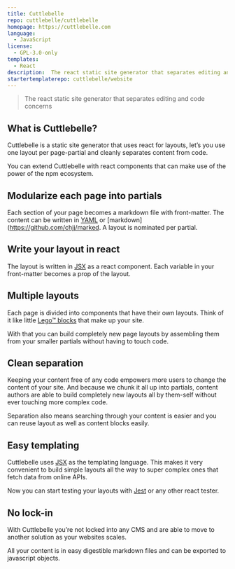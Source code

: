```yaml
---
title: Cuttlebelle
repo: cuttlebelle/cuttlebelle
homepage: https://cuttlebelle.com
language:
  - JavaScript
license:
  - GPL-3.0-only
templates:
  - React
description:  The react static site generator that separates editing and code concerns
startertemplaterepo: cuttlebelle/website
---
```


> The react static site generator that separates editing and code concerns

## What is Cuttlebelle?

Cuttlebelle is a static site generator that uses react for layouts, let’s you use one
layout per page-partial and cleanly separates content from code.

You can extend Cuttlebelle with react components that
can make use of the power of the npm ecosystem.

## Modularize each page into partials

Each section of your page becomes a markdown file with front-matter. The content can
be written in [YAML](http://yaml.org/) or [markdown](https://github.com/chjj/marked.
A layout is nominated per partial.

## Write your layout in react

The layout is written in [JSX](https://facebook.github.io/jsx/) as a react component.
Each variable in your front-matter becomes a prop of the layout.

## Multiple layouts

Each page is divided into components that have their own layouts. Think of it like
little [Lego™ blocks](https://www.lego.com/) that make up your site.

With that you can build completely new page layouts by assembling them from your
smaller partials without having to touch code.

## Clean separation

Keeping your content free of any code empowers more users to change the content
of your site. And because we chunk it all up into partials, content authors are able
to build completely new layouts all by them-self without ever touching more complex code.

Separation also means searching through your content is easier and you can reuse
layout as well as content blocks easily.

## Easy templating

Cuttlebelle uses [JSX](https://facebook.github.io/jsx/) as the templating language.
This makes it very convenient to build simple layouts all the way to super complex ones
that fetch data from online APIs.

Now you can start testing your layouts with [Jest](https://facebook.github.io/jest/) or
any other react tester.

## No lock-in

With Cuttlebelle you’re not locked into any CMS and are able to move to
another solution as your websites scales.

All your content is in easy digestible markdown files and can be exported to
javascript objects.
